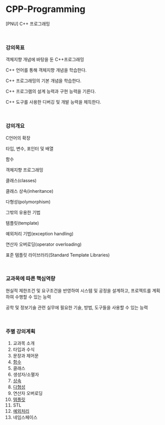 # CPP-Programming
[PNU] C++ 프로그래밍

</br>

### 강의목표

객체지향 개념에 바탕을 둔 C++프로그래밍

C++ 언어를 통해 객체지향 개념을 학습한다. 

C++ 프로그래밍의 기본 개념을 학습한다. 

C++ 프로그램의 설계 능력과 구현 능력을 기른다. 

C++ 도구를 사용한 디버깅 및 개발 능력을 체득한다. 

</br>

### 강의개요

C언어의 확장

타입, 변수, 포인터 및 배열

함수

객체지향 프로그래밍

클래스(classes)

클래스 상속(inheritance)

다형성(polymorphism)

그밖의 유용한 기법

템플릿(template)

예외처리 기법(exception handling)

연산자 오버로딩(operator overloading)

표준 템플릿 라이브러리(Standard Template Libraries)

</br>

### 교과목에 따른 핵심역량

현실적 제한조건 및 요구조건을 반영하여 시스템 및 공정을 설계하고, 프로젝트를 계획하여 수행할 수 있는 능력

공학 및 정보기술 관련 실무에 필요한 기술, 방법, 도구들을 사용할 수 있는 능력

</br>

### 주별 강의계획
1. 교과목 소개
2. 타입과 수식
3. 문장과 제어문
4. [함수](https://github.com/plumwiserim/CPP-Programming/blob/master/05_function.md)
5. 클래스
6. 생성자/소멸자
7. [상속](https://github.com/plumwiserim/CPP-Programming/blob/master/10_inheritance.md)
9. [다형성](https://github.com/plumwiserim/CPP-Programming/blob/master/11_polymorphism.md)
10. 연산자 오버로딩
11. [템플릿](https://github.com/plumwiserim/CPP-Programming/blob/master/13_template_class.md)
12. STL
13. [예외처리](https://github.com/plumwiserim/CPP-Programming/blob/master/14_exception_handling.md)
14. 네임스페이스
